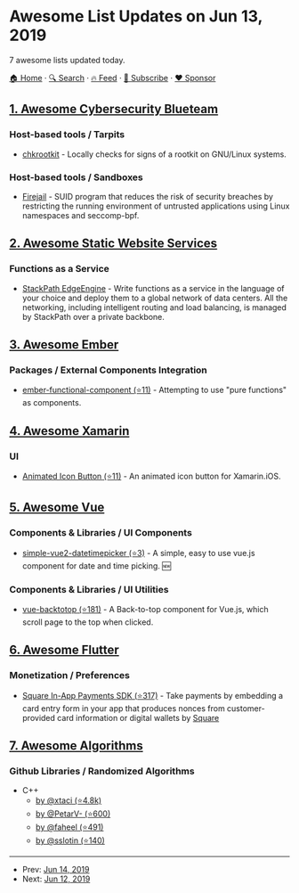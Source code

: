 # Awesome List Updates on Jun 13, 2019

7 awesome lists updated today.

[🏠 Home](/README.md) · [🔍 Search](https://www.trackawesomelist.com/search/) · [🔥 Feed](https://www.trackawesomelist.com/rss.xml) · [📮 Subscribe](https://trackawesomelist.us17.list-manage.com/subscribe?u=d2f0117aa829c83a63ec63c2f&id=36a103854c) · [❤️  Sponsor](https://github.com/sponsors/theowenyoung)



## [1. Awesome Cybersecurity Blueteam](/content/fabacab/awesome-cybersecurity-blueteam/README.md)

### Host-based tools / Tarpits

*   [chkrootkit](http://chkrootkit.org/) - Locally checks for signs of a rootkit on GNU/Linux systems.

### Host-based tools / Sandboxes

*   [Firejail](https://firejail.wordpress.com/) - SUID program that reduces the risk of security breaches by restricting the running environment of untrusted applications using Linux namespaces and seccomp-bpf.

## [2. Awesome Static Website Services](/content/agarrharr/awesome-static-website-services/README.md)

### Functions as a Service

*   [StackPath EdgeEngine](https://www.stackpath.com/products/edgeengine/) - Write functions as a service in the language of your choice and deploy them to a global network of data centers. All the networking, including intelligent routing and load balancing, is managed by StackPath over a private backbone.

## [3. Awesome Ember](/content/ember-community-russia/awesome-ember/README.md)

### Packages / External Components Integration

*   [ember-functional-component (⭐11)](https://github.com/rwjblue/ember-functional-component) - Attempting to use "pure functions" as components.

## [4. Awesome Xamarin](/content/XamSome/awesome-xamarin/README.md)

### UI

*   [Animated Icon Button (⭐11)](https://github.com/HankiDesign/DOFavoriteButton.Xamarin) - An animated icon button for Xamarin.iOS.

## [5. Awesome Vue](/content/vuejs/awesome-vue/README.md)

### Components & Libraries / UI Components

*   [simple-vue2-datetimepicker (⭐3)](https://github.com/jamespjarvis/simple-vue2-datetimepicker) - A simple, easy to use vue.js component for date and time picking. :new:

### Components & Libraries / UI Utilities

*   [vue-backtotop (⭐181)](https://github.com/caiofsouza/vue-backtotop) - A Back-to-top component for Vue.js, which scroll page to the top when clicked.

## [6. Awesome Flutter](/content/Solido/awesome-flutter/README.md)

### Monetization / Preferences

*   [Square In-App Payments SDK (⭐317)](https://github.com/square/in-app-payments-flutter-plugin) <!--stargazers:square/in-app-payments-flutter-plugin--> - Take payments by embedding a card entry form in your app that produces nonces from customer-provided card information or digital wallets by [Square](https://github.com/orgs/square)

## [7. Awesome Algorithms](/content/tayllan/awesome-algorithms/README.md)

### Github Libraries / Randomized Algorithms

*   C++
    *   [by @xtaci (⭐4.8k)](https://github.com/xtaci/algorithms)
    *   [by @PetarV- (⭐600)](https://github.com/PetarV-/Algorithms)
    *   [by @faheel (⭐491)](https://github.com/faheel/Algos)
    *   [by @sslotin (⭐140)](http://github.com/sslotin/algo)

---

- Prev: [Jun 14, 2019](/content/2019/06/14/README.md)
- Next: [Jun 12, 2019](/content/2019/06/12/README.md)